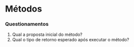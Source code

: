 # Métodos

### Questionamentos 
1) Qual a proposta inicial do método?
2) Qual o tipo de retorno esperado após executar o método?